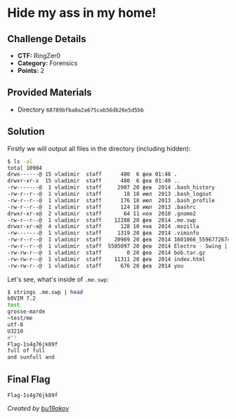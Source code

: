 # Hide my ass in my home!

## Challenge Details 

- **CTF:** RingZer0
- **Category:** Forensics
- **Points:** 2

## Provided Materials

- Directory `68789bfba0a2a675cab56db26e5d5bb`

## Solution

Firstly we will output all files in the directory (including hidden):

```sh
$ ls -al
total 10904
drwx------@ 15 vladimir  staff      480  6 фев 01:48 .
drwxr-xr-x  15 vladimir  staff      480  6 фев 01:49 ..
-rw-------@  1 vladimir  staff     2907 20 фев  2014 .bash_history
-rw-r--r--@  1 vladimir  staff       18 18 июл  2013 .bash_logout
-rw-r--r--@  1 vladimir  staff      176 18 июл  2013 .bash_profile
-rw-r--r--@  1 vladimir  staff      124 18 июл  2013 .bashrc
drwxr-xr-x@  2 vladimir  staff       64 11 ноя  2010 .gnome2
-rw-r--r--@  1 vladimir  staff    12288 20 фев  2014 .me.swp
drwxr-xr-x@  4 vladimir  staff      128 10 янв  2014 .mozilla
-rw-------@  1 vladimir  staff     1319 20 фев  2014 .viminfo
-rw-r--r--@  1 vladimir  staff    20969 20 фев  2014 1601066_559677267463652_942103441_n.jpg
-rw-r--r--@  1 vladimir  staff  5505097 20 фев  2014 Electro - Swing || Jamie Berry Ft. Octavia Rose - Delight.mp3
-rw-rw-r--@  1 vladimir  staff        0 20 фев  2014 bob.tar.gz
-rw-rw-r--@  1 vladimir  staff    11311 20 фев  2014 index.html
-rw-rw-r--@  1 vladimir  staff      676 20 фев  2014 you
```

Let's see, what's inside of `.me.swp`:

```sh
$ strings .me.swp | head
b0VIM 7.2
test
grosse-marde
~test/me
utf-8
U3210
#"! 
Flag-1s4g76jk89f
full of full 
and sunfull and 
```

## Final Flag

`Flag-1s4g76jk89f`

*Created by [bu19akov](https://github.com/bu19akov)*